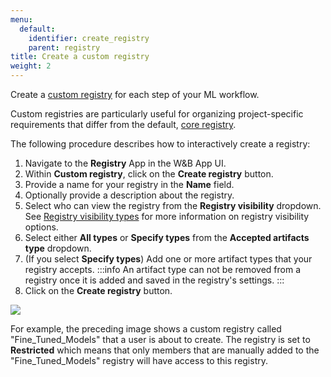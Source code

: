 ```yaml
---
menu:
  default:
    identifier: create_registry
    parent: registry
title: Create a custom registry
weight: 2
---
```


Create a [custom registry](./registry_types.md#custom-registry) for each step of your ML workflow.

Custom registries are particularly useful for organizing project-specific requirements that differ from the default, [core registry](./registry_types.md#core-registry).

The following procedure describes how to interactively create a registry:
1. Navigate to the **Registry** App in the W&B App UI.
2. Within **Custom registry**, click on the **Create registry** button.
3. Provide a name for your registry in the **Name** field.
4. Optionally provide a description about the registry.
5. Select who can view the registry from the **Registry visibility** dropdown. See [Registry visibility types](./configure_registry.md#registry-visibility-types) for more information on registry visibility options.
6. Select either **All types** or **Specify types** from the **Accepted artifacts type** dropdown.
7. (If you select **Specify types**) Add one or more artifact types that your registry accepts.
:::info
An artifact type can not be removed from a registry once it is added and saved in the registry's settings.
:::
8. Click on the **Create registry** button. 

<!-- ![](/images/registry/create_custom_registry.png) -->

![](/images/registry/create_registry.gif)

For example, the preceding image shows a custom registry called "Fine_Tuned_Models" that a user is about to create. The registry is set to **Restricted** which means that only members that are manually added to the "Fine_Tuned_Models" registry will have access to this registry.
